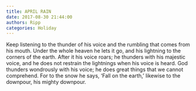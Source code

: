 ```yaml
---
title: APRIL RAIN
date: 2017-08-30 21:44:00
authors: Ripp
categories: Holiday
---
```


 Keep listening to the thunder of his voice and the rumbling that comes from his mouth. Under the whole heaven he lets it go, and his lightning to the corners of the earth. After it his voice roars; he thunders with his majestic voice, and he does not restrain the lightnings when his voice is heard. God thunders wondrously with his voice; he does great things that we cannot comprehend. For to the snow he says, ‘Fall on the earth,’ likewise to the downpour, his mighty downpour.